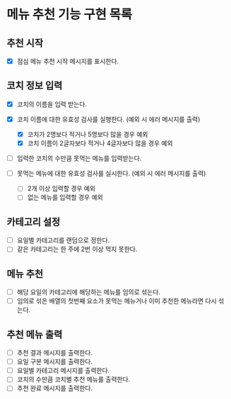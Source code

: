 # 메뉴 추천 기능 구현 목록

## 추천 시작

- [x] 점심 메뉴 추천 시작 메시지를 표시한다.

## 코치 정보 입력

- [x] 코치의 이름을 입력 받는다.
- [x] 코치 이름에 대한 유효성 검사를 실행한다. (예외 시 에러 메시지를 출력)

  - [x] 코치가 2명보다 적거나 5명보다 많을 경우 예외
  - [x] 코치 이름이 2글자보다 적거나 4글자보다 많을 경우 예외

- [ ] 입력한 코치의 수만큼 못먹는 메뉴를 입력받는다.
- [ ] 못먹는 메뉴에 대한 유효성 검사를 실시한다. (예외 시 에러 메시지를 출력)

  - [ ] 2개 이상 입력할 경우 예외
  - [ ] 없는 메뉴를 입력할 경우 예외

## 카테고리 설정

- [ ] 요일별 카테고리를 랜덤으로 정한다.
- [ ] 같은 카테고리는 한 주에 2번 이상 먹지 못한다.

## 메뉴 추천

- [ ] 해당 요일의 카테고리에 해당하는 메뉴를 임의로 섞는다.
- [ ] 임의로 섞은 배열의 첫번째 요소가 못먹는 메뉴거나 이미 추천한 메뉴라면 다시 섞는다.

## 추천 메뉴 출력

- [ ] 추천 결과 메시지를 출력한다.
- [ ] 요일 구분 메시지를 출력한다.
- [ ] 요일별 카테고리 메시지를 출력한다.
- [ ] 코치의 수만큼 코치별 추천 메뉴를 출력한다.
- [ ] 추천 완료 메시지를 출력한다.
